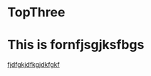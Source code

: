 # TopThree
<h1>This is fornfjsgjksfbgs</h1>

<a href="https://www.facebook.com/mdasif.raza.96" >fjdfgkjdfkgjdkfgkf</a>
